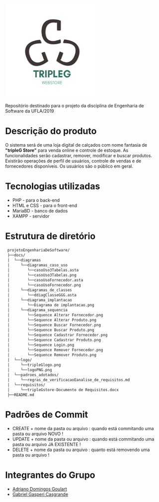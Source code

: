 <img src="docs/logo/logoPNG.png" width="300">

Repositório destinado para o projeto da disciplina de Engenharia de Software da UFLA/2019

# Descrição do produto #

O sistema será de uma loja digital de calçados com nome fantasia de **"tripleG Store"** para venda online e controle de estoque. 
As funcionalidades serão cadastrar, remover, modificar e buscar produtos. 
Existirão operações de perfil de usuários, controle de vendas e de fornecedores disponíveis. 
Os usuários são o público em geral.

# Tecnologias utilizadas #

 - PHP - para o back-end
 - HTML e CSS - para o front-end
 - MariaBD - banco de dados
 - XAMPP - servidor

# Estrutura de diretório #
  ```text
   projetoEngenhariaDeSoftware/
   ├──docs/
   |  └──diagramas
   |     └──diagramas_caso_uso
   |        └──casoUso3Tabelas.asta
   |        └──casoUso3Tabelas.png
   |        └──casoUsoFornecedor.asta
   |        └──casoUsoFornecedor.png
   |     └──diagramas_de_classes
   |        └──ddiagClasseGGG.asta
   |     └──diagrama_implantacao
   |        └──Diagrama de implantacao.png
   |     └──diagrama_sequencia
   |        └──Sequence Alterar Fornecedor.png
   |        └──Sequence Alterar Produto.png
   |        └──Sequence Buscar Fornecedor.png
   |        └──Sequence Buscar Produto.png
   |        └──Sequence Cadastrar Fornecedor.png
   |        └──Sequence Cadastrar Produto.png
   |        └──Sequence Login.png
   |        └──Sequence Remover Fornecedor.png
   |        └──Sequence Remover Produto.png           
   |  └──logo/
   |     └──tripleGlogo.png
   |     └──logoPNG.png
   |  └──padroes_adotados/
   |     └──regras_de_verificacaoEanalise_de_requisitos.md
   |  └──requisitos/
   |     └──tripleGstore-Documento de Requisitos.docx
   ├──README.md
  ```
# Padrões de Commit #
  
  - CREATE + nome da pasta ou arquivo : quando está commitando uma pasta ou arquivo NOVO !
  - UPDATE + nome da pasta ou arquivo : quando está commitando uma pasta ou arquivo JA EXISTENTE !
  - DELETE + nome da pasta ou arquivo : quanto está removendo uma pasta ou arquivo !
  
# Integrantes do Grupo #

 - [Adriano Domingos Goulart](https://github.com/adrianodg)
 - [Gabriel Gasperi Casgrande](https://github.com/gabrielcasag)

